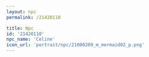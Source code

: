 ```yaml
---
layout: npc
permalink: /21420110

title: Npc
id: '21420110'
npc_name: 'Celine'
icon_url: 'portrait/npc/21000209_m_mermaid02_p.png'
---
```

